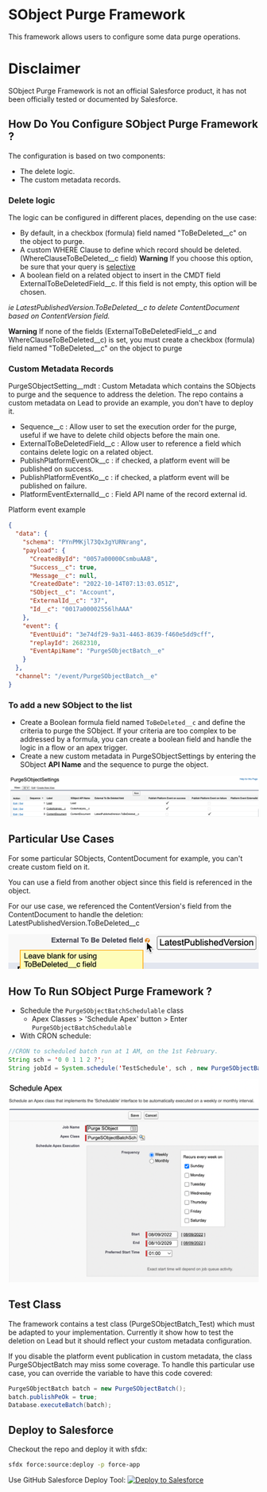 # SObject Purge Framework

This framework allows users to configure some data purge operations.

# Disclaimer
SObject Purge Framework is not an official Salesforce product, it has not been officially tested or documented by Salesforce.

## How Do You Configure SObject Purge Framework ?

The configuration is based on two components:
- The delete logic.
- The custom metadata records.

### Delete logic

The logic can be configured in different places, depending on the use case:
- By default, in a checkbox (formula) field named "ToBeDeleted__c" on the object to purge.
- A custom WHERE Clause to define which record should be deleted. (WhereClauseToBeDeleted__c field) **Warning** If you choose this option, be sure that your query is [selective](https://help.salesforce.com/s/articleView?id=000385218&type=1)
- A boolean field on a related object to insert in the CMDT field ExternalToBeDeletedField__c. If this field is not empty, this option will be chosen.

<em>ie LatestPublishedVersion.ToBeDeleted__c to delete ContentDocument based on ContentVersion field.</em>

**Warning** If none of the fields (ExternalToBeDeletedField__c and WhereClauseToBeDeleted__c) is set, you must create a checkbox (formula) field named "ToBeDeleted__c" on the object to purge
### Custom Metadata Records

PurgeSObjectSetting__mdt : Custom Metadata which contains the SObjects to purge and the sequence to address the deletion. The repo contains a custom metadata on Lead to provide an example, you don't have to deploy it.

- Sequence__c : Allow user to set the execution order for the purge, useful if we have to delete child objects before the main one.
- ExternalToBeDeletedField__c : Allow user to reference a field which contains delete logic on a related object.
- PublishPlatformEventOk__c : if checked, a platform event will be published on success.
- PublishPlatformEventKo__c : if checked, a platform event will be published on failure.
- PlatformEventExternalId__c : Field API name of the record external id.

Platform event example
``` json
{
  "data": {
    "schema": "PYnPMKjl73Qx3gYURNrang",
    "payload": {
      "CreatedById": "0057a00000CsmbuAAB",
      "Success__c": true,
      "Message__c": null,
      "CreatedDate": "2022-10-14T07:13:03.051Z",
      "SObject__c": "Account",
      "ExternalId__c": "37",
      "Id__c": "0017a00002556lhAAA"
    },
    "event": {
      "EventUuid": "3e74df29-9a31-4463-8639-f460e5dd9cff",
      "replayId": 2682310,
      "EventApiName": "PurgeSObjectBatch__e"
    }
  },
  "channel": "/event/PurgeSObjectBatch__e"
}
```

### To add a new SObject to the list

- Create a Boolean formula field named `ToBeDeleted__c` and define the criteria to purge the SObject. If your criteria are too complex to be addressed by a formula, you can create a boolean field and handle the logic in a flow or an apex trigger.
- Create a new custom metadata in PurgeSObjectSettings by entering the SObject **API Name** and the sequence to purge the object.


[![SObject config](./screenshots/settings.png)](./screenshots/settings.png)

## Particular Use Cases

For some particular SObjects, ContentDocument for example, you can't create custom field on it.

You can use a field from another object since this field is referenced in the object.

For our use case, we referenced the ContentVersion's field from the ContentDocument to handle the deletion: LatestPublishedVersion.ToBeDeleted__c

[![External To Be Deleted](./screenshots/externalToBeDeleted.png)](./screenshots/externalToBeDeleted.png)

## How To Run SObject Purge Framework ?

- Schedule the `PurgeSObjectBatchSchedulable` class
	- Apex Classes > 'Schedule Apex' button > Enter `PurgeSObjectBatchSchedulable`
- With CRON schedule:
```java
//CRON to scheduled batch run at 1 AM, on the 1st February.
String sch = '0 0 1 1 2 ?';
String jobId = System.schedule('TestSchedule', sch , new PurgeSObjectBatchSchedulable());
```

[![Schedule](./screenshots/schedule.png)](./screenshots/schedule.png)

## Test Class
The framework contains a test class (PurgeSObjectBatch_Test) which must be adapted to your implementation.
Currently it show how to test the deletion on Lead but it should reflect your custom metadata configuration.

If you disable the platform event publication in custom metadata, the class PurgeSObjectBatch may miss some coverage.
To handle this particular use case, you can override the variable to have this code covered:
```java
PurgeSObjectBatch batch = new PurgeSObjectBatch();
batch.publishPeOk = true;
Database.executeBatch(batch);
```


## Deploy to Salesforce

Checkout the repo and deploy it with sfdx:
```sh
sfdx force:source:deploy -p force-app
```

Use GitHub Salesforce Deploy Tool:
[<img alt="Deploy to Salesforce" src="https://raw.githubusercontent.com/afawcett/githubsfdeploy/master/src/main/webapp/resources/img/deploy.png"/>](https://githubsfdeploy.herokuapp.com/?owner=tprouvot&repo=purge-sobject&ref=main)
